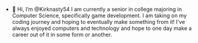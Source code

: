 - 👋 Hi, I’m @Kirknasty54
I am currently a senior in college majoring in Computer Science, specifically game development. I am taking on my coding journey and hoping to eventually make something from it! I've always enjoyed computers and technology and hope to one day make a career out of it in some form or another.

<!---
Kirknasty54/Kirknasty54 is a ✨ special ✨ repository because its `README.md` (this file) appears on your GitHub profile.
You can click the Preview link to take a look at your changes.
--->
